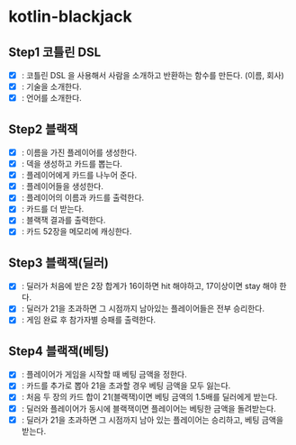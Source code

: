 # kotlin-blackjack

## Step1 코틀린 DSL
- [x] : 코틀린 DSL 을 사용해서 사람을 소개하고 반환하는 함수를 만든다. (이름, 회사)
- [x] : 기술을 소개한다.
- [x] : 언어를 소개한다.

## Step2 블랙잭
- [x] : 이름을 가진 플레이어를 생성한다.
- [x] : 덱을 생성하고 카드를 뽑는다.
- [x] : 플레이어에게 카드를 나누어 준다.
- [x] : 플레이어들을 생성한다.
- [x] : 플레이어의 이름과 카드를 출력한다.
- [x] : 카드를 더 받는다.
- [x] : 블랙잭 결과를 출력한다.
- [x] : 카드 52장을 메모리에 캐싱한다.

## Step3 블랙잭(딜러) 
- [x] : 딜러가 처음에 받은 2장 합계가 16이하면 hit 해야하고, 17이상이면 stay 해야 한다.
- [x] : 딜러가 21을 초과하면 그 시점까지 남아있는 플레이어들은 전부 승리한다.
- [x] : 게임 완료 후 참가자별 승패를 출력한다.

## Step4 블랙잭(베팅)
- [x] : 플레이어가 게임을 시작할 때 베팅 금액을 정한다.
- [x] : 카드를 추가로 뽑아 21을 초과할 경우 베팅 금액을 모두 잃는다.
- [x] : 처음 두 장의 카드 합이 21(블랙잭)이면 베팅 금액의 1.5배를 딜러에게 받는다.
- [x] : 딜러와 플레이어가 동시에 블랙잭이면 플레이어는 베팅한 금액을 돌려받는다.
- [x] : 딜러가 21을 초과하면 그 시점까지 남아 있는 플레이어는 승리하고, 베팅 금액을 받는다.
